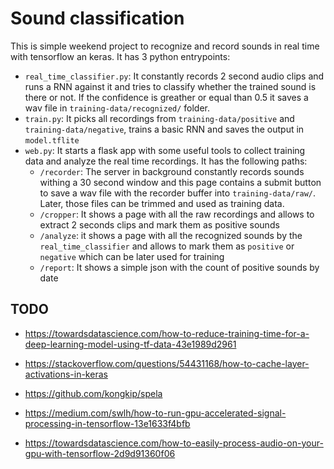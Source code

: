# Sound classification

This is simple weekend project to recognize and record sounds in real time with tensorflow an keras. It has 3 python entrypoints:

- `real_time_classifier.py`: It constantly records 2 second audio clips and runs a RNN against it and tries to classify whether the trained sound is there or not. If the confidence is greather or equal than 0.5 it saves a wav file in `training-data/recognized/` folder.
- `train.py`: It picks all recordings from `training-data/positive` and `training-data/negative`, trains a basic RNN and saves the output in `model.tflite`
- `web.py`: It starts a flask app with some useful tools to collect training data and analyze the real time recordings. It has the following paths:
  - `/recorder`: The server in background constantly records sounds withing a 30 second window and this page contains a submit button to save a wav file with the recorder buffer into `training-data/raw/`. Later, those files can be trimmed and used as training data.
  - `/cropper`: It shows a page with all the raw recordings and allows to extract 2 seconds clips and mark them as positive sounds
  - `/analyze`: it shows a page with all the recognized sounds by the `real_time_classifier` and allows to mark them as `positive` or `negative` which can be later used for training
  - `/report`: It shows a simple json with the count of positive sounds by date


## TODO

- https://towardsdatascience.com/how-to-reduce-training-time-for-a-deep-learning-model-using-tf-data-43e1989d2961
- https://stackoverflow.com/questions/54431168/how-to-cache-layer-activations-in-keras
- https://github.com/kongkip/spela
- https://medium.com/swlh/how-to-run-gpu-accelerated-signal-processing-in-tensorflow-13e1633f4bfb



- https://towardsdatascience.com/how-to-easily-process-audio-on-your-gpu-with-tensorflow-2d9d91360f06